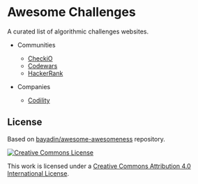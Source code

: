 # Awesome Challenges

A curated list of algorithmic challenges websites.

- Communities
  - [CheckiO](http://www.checkio.org/)
  - [Codewars](http://www.codewars.com/)
  - [HackerRank](https://www.hackerrank.com/)

- Companies
  - [Codility](https://codility.com/programmers/challenges/)


## License

Based on [bayadin/awesome-awesomeness](https://github.com/bayandin/awesome-awesomeness) repository.

[![Creative Commons License](http://i.creativecommons.org/l/by/4.0/88x31.png)](http://creativecommons.org/licenses/by/4.0/)

This work is licensed under a [Creative Commons Attribution 4.0 International License](http://creativecommons.org/licenses/by/4.0/).
